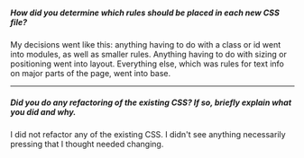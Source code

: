 ##### How did you determine which rules should be placed in each new CSS file?

My decisions went like this: anything having to do with a class or id went into modules, as well as smaller rules. Anything having to do with sizing or positioning went into layout. Everything else, which was rules for text info on major parts of the page, went into base.

---

##### Did you do any refactoring of the existing CSS? If so, briefly explain what you did and why.

I did not refactor any of the existing CSS. I didn't see anything necessarily pressing that I thought needed changing.
